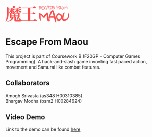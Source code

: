<img alt="EFM-Logo" src="app-icon.png" width="200" title="Game logo">

# Escape From Maou

This project is part of Coursework B (F20GP - Computer Games Programming). A hack-and-slash game invovling fast paced action, movement and Samurai like combat features.

## Collaborators
Amogh Srivasta (as348 H00310385)  
Bhargav Modha (bsm2 H00284624)  

## Video Demo
Link to the demo can be found <a href="https://www.youtube.com/watch?v=xPytxOy_NYg" target="_blank">here</a>

